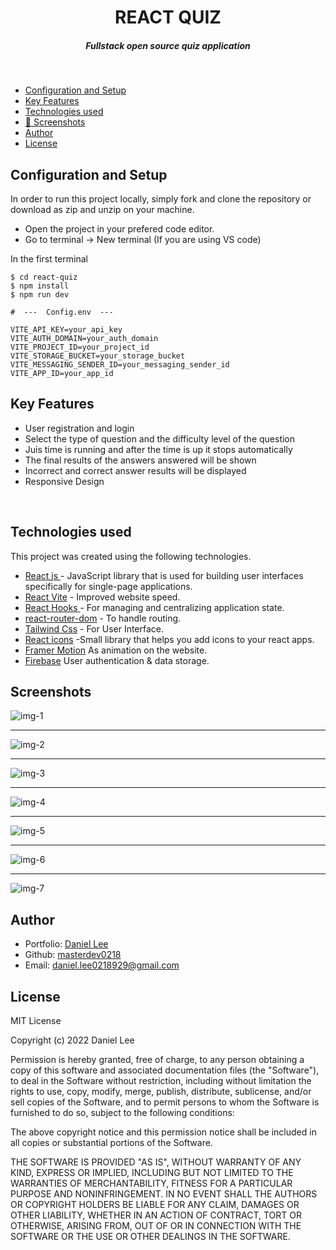<H1 align ="center" > REACT QUIZ  </h1>
<h5  align ="center"> 
Fullstack open source quiz application </h5>
<br/>

- [Configuration and Setup](#configuration-and-setup)
- [Key Features](#key-features)
- [Technologies used](#technologies-used)
- [📸 Screenshots](#screenshots)
- [Author](#author)
- [License](#license)

## Configuration and Setup

In order to run this project locally, simply fork and clone the repository or download as zip and unzip on your machine.

- Open the project in your prefered code editor.
- Go to terminal -> New terminal (If you are using VS code)

In the first terminal

```
$ cd react-quiz
$ npm install
$ npm run dev

```

```
#  ---  Config.env  ---

VITE_API_KEY=your_api_key
VITE_AUTH_DOMAIN=your_auth_domain
VITE_PROJECT_ID=your_project_id
VITE_STORAGE_BUCKET=your_storage_bucket
VITE_MESSAGING_SENDER_ID=your_messaging_sender_id
VITE_APP_ID=your_app_id

```

## Key Features

- User registration and login
- Select the type of question and the difficulty level of the question
- Juis time is running and after the time is up it stops automatically
- The final results of the answers answered will be shown
- Incorrect and correct answer results will be displayed
- Responsive Design

<br/>

## Technologies used

This project was created using the following technologies.

- [React js ](https://www.npmjs.com/package/react) - JavaScript library that is used for building user interfaces specifically for single-page applications.
- [React Vite](https://vitejs.dev/guide/) - Improved website speed.
- [React Hooks ](https://reactjs.org/docs/hooks-intro.html) - For managing and centralizing application state.
- [react-router-dom](https://www.npmjs.com/package/react-router-dom) - To handle routing.
- [Tailwind Css](https://tailwindcss.com/) - For User Interface.
- [React icons](https://react-icons.github.io/react-icons/) -Small library that helps you add icons to your react apps.
- [Framer Motion](https://www.framer.com/motion/) As animation on the website.
- [Firebase](https://firebase.google.com/) User authentication & data storage.

## Screenshots

![img-1](https://i.ibb.co/5cT5z35/img-1-gqero4.png)

---

![img-2](https://i.ibb.co/r7jv1f2/img-2-ukjdh2.png)

---

![img-3](https://i.ibb.co/vd8V1SS/img-3-t6uxoj.png)

---

![img-4](https://i.ibb.co/Y7mTSkS/img-4-btevir.png)

---

![img-5](https://i.ibb.co/4pwZSkp/img-5-oakjx2.png)

---

![img-6](https://i.ibb.co/7C0KJ4v/img-6-pqefy9.png)

---

![img-7](https://i.ibb.co/Z24xD1P/img-7-wfrvb7.png)

## Author

- Portfolio: [Daniel Lee](http://masterdev0218.portfolio.app)
- Github: [masterdev0218](https://github.com/masterdev0218)
- Email: [daniel.lee0218929@gmail.com](mailto:daniel.lee0218929@gmail.com)

## License

MIT License

Copyright (c) 2022 Daniel Lee

Permission is hereby granted, free of charge, to any person obtaining a copy
of this software and associated documentation files (the "Software"), to deal
in the Software without restriction, including without limitation the rights
to use, copy, modify, merge, publish, distribute, sublicense, and/or sell
copies of the Software, and to permit persons to whom the Software is
furnished to do so, subject to the following conditions:

The above copyright notice and this permission notice shall be included in all
copies or substantial portions of the Software.

THE SOFTWARE IS PROVIDED "AS IS", WITHOUT WARRANTY OF ANY KIND, EXPRESS OR
IMPLIED, INCLUDING BUT NOT LIMITED TO THE WARRANTIES OF MERCHANTABILITY,
FITNESS FOR A PARTICULAR PURPOSE AND NONINFRINGEMENT. IN NO EVENT SHALL THE
AUTHORS OR COPYRIGHT HOLDERS BE LIABLE FOR ANY CLAIM, DAMAGES OR OTHER
LIABILITY, WHETHER IN AN ACTION OF CONTRACT, TORT OR OTHERWISE, ARISING FROM,
OUT OF OR IN CONNECTION WITH THE SOFTWARE OR THE USE OR OTHER DEALINGS IN THE
SOFTWARE.
